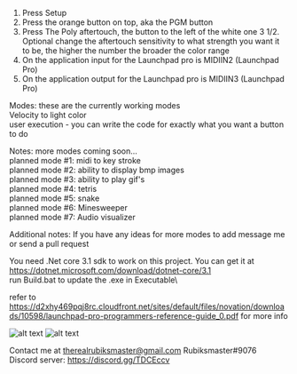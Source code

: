 1. Press Setup
2. Press the orange button on top, aka the PGM button
3. Press The Poly aftertouch, the button to the left of the white one
3 1/2. Optional change the aftertouch sensitivity to what strength you want it to be, the higher the number the broader the color range
4. On the application input for the Launchpad pro is MIDIIN2 (Launchpad Pro)
5. On the application output for the Launchpad pro is MIDIIN3 (Launchpad Pro)

Modes: these are the currently working modes   
Velocity to light color   
user execution - you can write the code for exactly what you want a button to do

Notes: more modes coming soon...   
planned mode #1: midi to key stroke   
planned mode #2: ability to display bmp images    
planned mode #3: ability to play gif's    
planned mode #4: tetris    
planned mode #5: snake   
planned mode #6: Minesweeper   
planned mode #7: Audio visualizer   

Additional notes:
If you have any ideas for more modes to add message me or send a pull request

You need .Net core 3.1 sdk to work on this project. You can get it at https://dotnet.microsoft.com/download/dotnet-core/3.1   
run Build.bat to update the .exe in Executable\    

refer to https://d2xhy469pqj8rc.cloudfront.net/sites/default/files/novation/downloads/10598/launchpad-pro-programmers-reference-guide_0.pdf for more info

![alt text](https://raw.githubusercontent.com/rubiksmaster02/AdvMidi/master/ProSetup.PNG)
![alt text](https://raw.githubusercontent.com/rubiksmaster02/AdvMidi/master/UserExecutionRefrence.PNG)


Contact me at therealrubiksmaster@gmail.com Rubiksmaster#9076     
Discord server: https://discord.gg/TDCEccv
